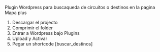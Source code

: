Plugin Wordpress para buscaqueda de circuitos o destinos en la pagina Mapa plus
1) Descargar el projecto
2) Comprimir el folder
3) Entrar a Wordpress bajo Plugins
4) Upload y Activar
5) Pegar un shortcode [buscar_destinos]